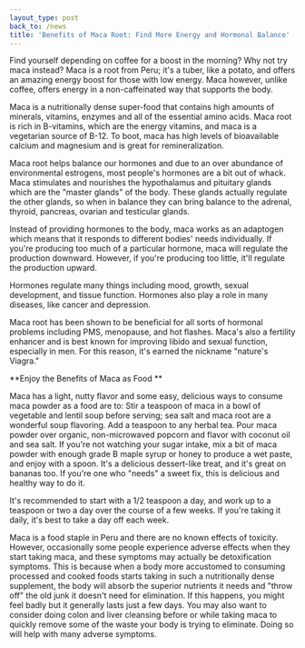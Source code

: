 ```yaml
---
layout_type: post
back_to: /news
title: 'Benefits of Maca Root: Find More Energy and Hormonal Balance'
---
```

Find yourself depending on coffee for a boost in the morning? Why not try maca instead? Maca is a root from Peru; it's a tuber, like a potato, and offers an amazing energy boost for those with low energy. Maca however, unlike coffee, offers energy in a non-caffeinated way that supports the body.

Maca is a nutritionally dense super-food that contains high amounts of minerals, vitamins, enzymes and all of the essential amino acids. Maca root is rich in B-vitamins, which are the energy vitamins, and maca is a vegetarian source of B-12. To boot, maca has high levels of bioavailable calcium and magnesium and is great for remineralization.

Maca root helps balance our hormones and due to an over abundance of environmental estrogens, most people's hormones are a bit out of whack. Maca stimulates and nourishes the hypothalamus and pituitary glands which are the "master glands" of the body. These glands actually regulate the other glands, so when in balance they can bring balance to the adrenal, thyroid, pancreas, ovarian and testicular glands.

Instead of providing hormones to the body, maca works as an adaptogen which means that it responds to different bodies' needs individually. If you're producing too much of a particular hormone, maca will regulate the production downward. However, if you're producing too little, it'll regulate the production upward.

Hormones regulate many things including mood, growth, sexual development, and tissue function. Hormones also play a role in many diseases, like cancer and depression.

Maca root has been shown to be beneficial for all sorts of hormonal problems including PMS, menopause, and hot flashes. Maca's also a fertility enhancer and is best known for improving libido and sexual function, especially in men. For this reason, it's earned the nickname "nature's Viagra."

**Enjoy the Benefits of Maca as Food**

Maca has a light, nutty flavor and some easy, delicious ways to consume maca powder as a food are to: Stir a teaspoon of maca in a bowl of vegetable and lentil soup before serving; sea salt and maca root are a wonderful soup flavoring. Add a teaspoon to any herbal tea. Pour maca powder over organic, non-microwaved popcorn and flavor with coconut oil and sea salt. If you're not watching your sugar intake, mix a bit of maca powder with enough grade B maple syrup or honey to produce a wet paste, and enjoy with a spoon. It's a delicious dessert-like treat, and it's great on bananas too. If you're one who "needs" a sweet fix, this is delicious and healthy way to do it.

It's recommended to start with a 1/2 teaspoon a day, and work up to a teaspoon or two a day over the course of a few weeks. If you're taking it daily, it's best to take a day off each week.

Maca is a food staple in Peru and there are no known effects of toxicity. However, occasionally some people experience adverse effects when they start taking maca, and these symptoms may actually be detoxification symptoms. This is because when a body more accustomed to consuming processed and cooked foods starts taking in such a nutritionally dense supplement, the body will absorb the superior nutrients it needs and "throw off" the old junk it doesn't need for elimination. If this happens, you might feel badly but it generally lasts just a few days. You may also want to consider doing colon and liver cleansing before or while taking maca to quickly remove some of the waste your body is trying to eliminate. Doing so will help with many adverse symptoms.

